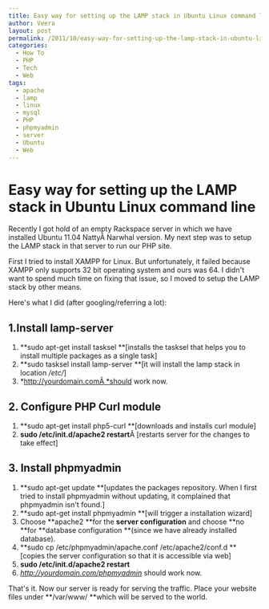 ```yaml
---
title: Easy way for setting up the LAMP stack in Ubuntu Linux command line
author: Veera
layout: post
permalink: /2011/10/easy-way-for-setting-up-the-lamp-stack-in-ubuntu-linux-command-line/
categories:
  - How To
  - PHP
  - Tech
  - Web
tags:
  - apache
  - lamp
  - linux
  - mysql
  - PHP
  - phpmyadmin
  - server
  - Ubuntu
  - Web
---
```

# Easy way for setting up the LAMP stack in Ubuntu Linux command line

Recently I got hold of an empty Rackspace server in which we have installed Ubuntu 11.04 NattyÂ Narwhal version. My next step was to setup the LAMP stack in that server to run our PHP site.

First I tried to install XAMPP for Linux. But unfortunately, it failed because XAMPP only supports 32 bit operating system and ours was 64. I didn't want to spend much time on fixing that issue, so I moved to setup the LAMP stack by other means.

Here's what I did (after googling/referring a lot):

## 1.Install lamp-server

1.  **sudo apt-get install tasksel **[installs the tasksel that helps you to install multiple packages as a single task]
2.  **sudo tasksel install lamp-server **[it will install the lamp stack in location */etc/*]
3.  *http://yourdomain.comÂ *should work now.

## 2. Configure PHP Curl module

1.  **sudo apt-get install php5-curl **[downloads and installs curl module]
2.  **sudo /etc/init.d/apache2 restart**Â [restarts server for the changes to take effect]

## 3. Install phpmyadmin

1.  **sudo apt-get update **[updates the packages repository. When I first tried to install phpmyadmin without updating, it complained that phpmyadmin isn't found.]
2.  **sudo apt-get install phpmyadmin **[will trigger a installation wizard]
3.  Choose **apache2 **for the **server configuration** and choose **no **for **database configuration **(since we have already installed database).
4.  **sudo cp /etc/phpmyadmin/apache.conf /etc/apache2/conf.d **[copies the server configuration so that it is accessible via web]
5.  **sudo /etc/init.d/apache2 restart**
6.  *http://yourdomain.com/phpmyadmin* should work now.

That's it. Now our server is ready for serving the traffic. Place your website files under **/var/www/ **which will be served to the world.